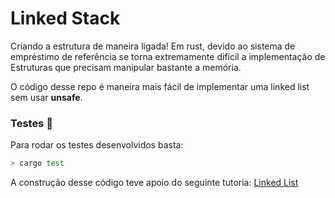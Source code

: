 # Linked Stack

Criando a estrutura de maneira ligada! Em rust, devido ao sistema de empréstimo de referência se torna extremamente difícil a implementação de Estruturas que precisam manipular bastante a memória.

O código desse repo é maneira mais fácil de implementar uma linked list sem usar **unsafe**.

### Testes 🧪

Para rodar os testes desenvolvidos basta:

```bash
> cargo test
```

A construção desse código teve apoio do seguinte tutoria: [Linked List](https://www.youtube.com/watch?v=IiDHTIsmUi4)
